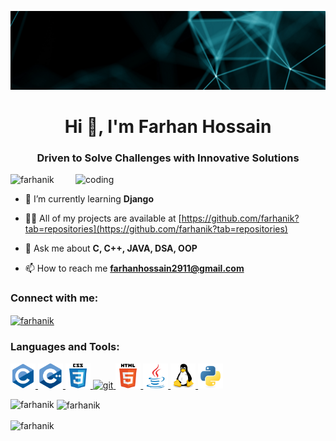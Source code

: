 ![logo](https://github.com/farhanik/farhanik/blob/main/Banner.png)
<h1 align="center">Hi 👋, I'm Farhan Hossain</h1>
<h3 align="center">Driven to Solve Challenges with Innovative Solutions</h3>

<img align="right" alt="coding" width="400" src="https://user-images.githubusercontent.com/69011963/137184767-79a13ec7-1bb3-4341-a6da-3a149c9c159a.gif">


<p align="left"> <img src="https://komarev.com/ghpvc/?username=farhanik&label=Profile%20views&color=0e75b6&style=flat" alt="farhanik" /> </p>

- 🌱 I’m currently learning **Django**

- 👨‍💻 All of my projects are available at [https://github.com/farhanik?tab=repositories](https://github.com/farhanik?tab=repositories)

- 💬 Ask me about **C, C++, JAVA, DSA, OOP**

- 📫 How to reach me **farhanhossain2911@gmail.com**

<h3 align="left">Connect with me:</h3>
<p align="left">
<a href="https://linkedin.com/in/farhanik" target="blank"><img align="center" src="https://raw.githubusercontent.com/rahuldkjain/github-profile-readme-generator/master/src/images/icons/Social/linked-in-alt.svg" alt="farhanik" height="30" width="40" /></a>
</p>

<h3 align="left">Languages and Tools:</h3>
<p align="left"> <a href="https://www.cprogramming.com/" target="_blank" rel="noreferrer"> <img src="https://raw.githubusercontent.com/devicons/devicon/master/icons/c/c-original.svg" alt="c" width="40" height="40"/> </a> <a href="https://www.w3schools.com/cpp/" target="_blank" rel="noreferrer"> <img src="https://raw.githubusercontent.com/devicons/devicon/master/icons/cplusplus/cplusplus-original.svg" alt="cplusplus" width="40" height="40"/> </a> <a href="https://www.w3schools.com/css/" target="_blank" rel="noreferrer"> <img src="https://raw.githubusercontent.com/devicons/devicon/master/icons/css3/css3-original-wordmark.svg" alt="css3" width="40" height="40"/> </a> <a href="https://git-scm.com/" target="_blank" rel="noreferrer"> <img src="https://www.vectorlogo.zone/logos/git-scm/git-scm-icon.svg" alt="git" width="40" height="40"/> </a> <a href="https://www.w3.org/html/" target="_blank" rel="noreferrer"> <img src="https://raw.githubusercontent.com/devicons/devicon/master/icons/html5/html5-original-wordmark.svg" alt="html5" width="40" height="40"/> </a> <a href="https://www.java.com" target="_blank" rel="noreferrer"> <img src="https://raw.githubusercontent.com/devicons/devicon/master/icons/java/java-original.svg" alt="java" width="40" height="40"/> </a> <a href="https://www.linux.org/" target="_blank" rel="noreferrer"> <img src="https://raw.githubusercontent.com/devicons/devicon/master/icons/linux/linux-original.svg" alt="linux" width="40" height="40"/> </a> <a href="https://www.python.org" target="_blank" rel="noreferrer"> <img src="https://raw.githubusercontent.com/devicons/devicon/master/icons/python/python-original.svg" alt="python" width="40" height="40"/> </a> </p>

<p><img align="left" src="https://github-readme-stats.vercel.app/api/top-langs?username=farhanik&show_icons=true&locale=en&layout=compact" alt="farhanik" /></p>

<p>&nbsp;<img align="center" src="https://github-readme-stats.vercel.app/api?username=farhanik&show_icons=true&locale=en" alt="farhanik" /></p>

<p><img align="center" src="https://github-readme-streak-stats.herokuapp.com/?user=farhanik&" alt="farhanik" /></p>
